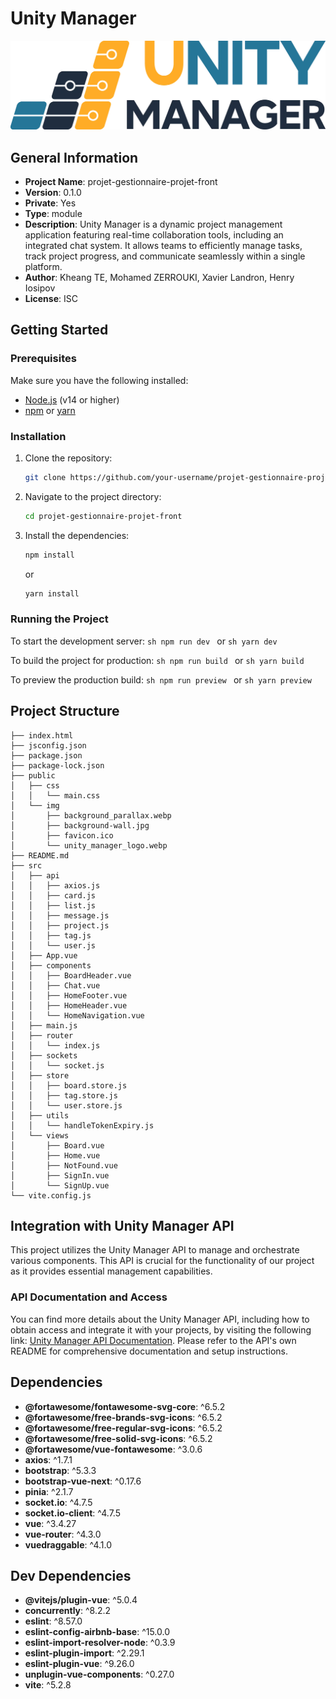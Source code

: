 # Unity Manager
![Project Logo](/public/img/unity_manager_logo.webp)
## General Information
- **Project Name**: projet-gestionnaire-projet-front
- **Version**: 0.1.0
- **Private**: Yes
- **Type**: module
- **Description**: Unity Manager is a dynamic project management application featuring real-time collaboration tools, including an integrated chat system. It allows teams to efficiently manage tasks, track project progress, and communicate seamlessly within a single platform.
- **Author**: Kheang TE, Mohamed ZERROUKI, Xavier Landron, Henry Iosipov
- **License**: ISC

## Getting Started

### Prerequisites
Make sure you have the following installed:
- [Node.js](https://nodejs.org/) (v14 or higher)
- [npm](https://www.npmjs.com/) or [yarn](https://yarnpkg.com/)

### Installation
1. Clone the repository:
    ```sh
    git clone https://github.com/your-username/projet-gestionnaire-projet-front.git
    ```
2. Navigate to the project directory:
    ```sh
    cd projet-gestionnaire-projet-front
    ```
3. Install the dependencies:
    ```sh
    npm install
    ```
    or
    ```sh
    yarn install
    ```

### Running the Project
To start the development server:
    ```sh
    npm run dev
    ```
    or
    ```sh
    yarn dev
    ```

To build the project for production:
    ```sh
    npm run build
    ```
    or
    ```sh
    yarn build
    ```

To preview the production build:
    ```sh
    npm run preview
    ```
    or
    ```sh
    yarn preview
    ```

## Project Structure
```
├── index.html
├── jsconfig.json
├── package.json
├── package-lock.json
├── public
│   ├── css
│   │   └── main.css
│   └── img
│       ├── background_parallax.webp
│       ├── background-wall.jpg
│       ├── favicon.ico
│       └── unity_manager_logo.webp
├── README.md
├── src
│   ├── api
│   │   ├── axios.js
│   │   ├── card.js
│   │   ├── list.js
│   │   ├── message.js
│   │   ├── project.js
│   │   ├── tag.js
│   │   └── user.js
│   ├── App.vue
│   ├── components
│   │   ├── BoardHeader.vue
│   │   ├── Chat.vue
│   │   ├── HomeFooter.vue
│   │   ├── HomeHeader.vue
│   │   └── HomeNavigation.vue
│   ├── main.js
│   ├── router
│   │   └── index.js
│   ├── sockets
│   │   └── socket.js
│   ├── store
│   │   ├── board.store.js
│   │   ├── tag.store.js
│   │   └── user.store.js
│   ├── utils
│   │   └── handleTokenExpiry.js
│   └── views
│       ├── Board.vue
│       ├── Home.vue
│       ├── NotFound.vue
│       ├── SignIn.vue
│       └── SignUp.vue
└── vite.config.js
```

## Integration with Unity Manager API

This project utilizes the Unity Manager API to manage and orchestrate various components. This API is crucial for the functionality of our project as it provides essential management capabilities.

### API Documentation and Access
You can find more details about the Unity Manager API, including how to obtain access and integrate it with your projects, by visiting the following link: [Unity Manager API Documentation](https://github.com/O-clock-Muffin/projet-gestionnaire-projet-back). Please refer to the API's own README for comprehensive documentation and setup instructions.

## Dependencies
- **@fortawesome/fontawesome-svg-core**: ^6.5.2
- **@fortawesome/free-brands-svg-icons**: ^6.5.2
- **@fortawesome/free-regular-svg-icons**: ^6.5.2
- **@fortawesome/free-solid-svg-icons**: ^6.5.2
- **@fortawesome/vue-fontawesome**: ^3.0.6
- **axios**: ^1.7.1
- **bootstrap**: ^5.3.3
- **bootstrap-vue-next**: ^0.17.6
- **pinia**: ^2.1.7
- **socket.io**: ^4.7.5
- **socket.io-client**: ^4.7.5
- **vue**: ^3.4.27
- **vue-router**: ^4.3.0
- **vuedraggable**: ^4.1.0

## Dev Dependencies
- **@vitejs/plugin-vue**: ^5.0.4
- **concurrently**: ^8.2.2
- **eslint**: ^8.57.0
- **eslint-config-airbnb-base**: ^15.0.0
- **eslint-import-resolver-node**: ^0.3.9
- **eslint-plugin-import**: ^2.29.1
- **eslint-plugin-vue**: ^9.26.0
- **unplugin-vue-components**: ^0.27.0
- **vite**: ^5.2.8
